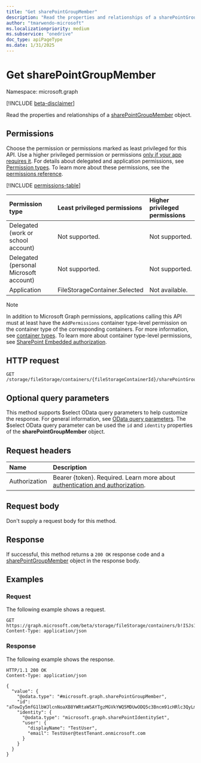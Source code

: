 ```yaml
---
title: "Get sharePointGroupMember"
description: "Read the properties and relationships of a sharePointGroupMember object."
author: "tmarwendo-microsoft"
ms.localizationpriority: medium
ms.subservice: "onedrive"
doc_type: apiPageType
ms.date: 1/31/2025
---
```


# Get sharePointGroupMember

Namespace: microsoft.graph

[!INCLUDE [beta-disclaimer](../../includes/beta-disclaimer.md)]

Read the properties and relationships of a [sharePointGroupMember](../resources/sharepointgroup.md) object.

## Permissions

Choose the permission or permissions marked as least privileged for this API. Use a higher privileged permission or permissions [only if your app requires it](/graph/permissions-overview#best-practices-for-using-microsoft-graph-permissions). For details about delegated and application permissions, see [Permission types](/graph/permissions-overview#permission-types). To learn more about these permissions, see the [permissions reference](/graph/permissions-reference).

<!-- {
  "blockType": "ignored",
  "name": "sharepointgroupmember-get-permissions"
}
-->
[!INCLUDE [permissions-table](../includes/permissions/sharepointgroupmember-get-permissions.md)]

| Permission type                        | Least privileged permissions  | Higher privileged permissions |
| :------------------------------------- | :---------------------------- | :---------------------------- |
| Delegated (work or school account)     | Not supported.                | Not supported.                |
| Delegated (personal Microsoft account) | Not supported.                | Not supported.                |
| Application                            | FileStorageContainer.Selected | Not available.                |

> [!Note]
> In addition to Microsoft Graph permissions, applications calling this API must at least have the `AddPermissions` container type-level permission on the container type of the corresponding containers. For more information, see [container types](/sharepoint/dev/embedded/concepts/app-concepts/containertypes). To learn more about container type-level permissions, see [SharePoint Embedded authorization](/sharepoint/dev/embedded/concepts/app-concepts/auth#Authorization).

## HTTP request

<!-- {
  "blockType": "ignored"
}
-->
``` http
GET /storage/fileStorage/containers/{fileStorageContainerId}/sharePointGroups/{sharePointGroupId}/members/{sharePointGroupMemberId}
```

## Optional query parameters

This method supports $select OData query parameters to help customize the response. For general information, see [OData query parameters](/graph/query-parameters). The $select OData query parameter can be used the `id` and `identity` properties of the **sharePointGroupMember** object.

## Request headers

|Name|Description|
|:---|:---|
|Authorization|Bearer {token}. Required. Learn more about [authentication and authorization](/graph/auth/auth-concepts).|

## Request body

Don't supply a request body for this method.

## Response

If successful, this method returns a `200 OK` response code and a [sharePointGroupMember](../resources/sharepointgroupmember.md) object in the response body.

## Examples

### Request

The following example shows a request.

``` http
GET https://graph.microsoft.com/beta/storage/fileStorage/containers/b!ISJs1WRro0y0EWgkUYcktDa0mE8zSlFEqFzqRn70Zwp1CEtDEBZgQICPkRbil_5Z/sharePointGroups/10/members/aTowIy5mfG1lbWJlcnNoaXB8YWRtaW5AYTgzMGVkYWQ5MDUwODQ5c3Bncm91cHRlc3QyLm9ubWljcm9zb2Z0LmNvbQ
Content-Type: application/json

```

### Response

The following example shows the response.

``` http
HTTP/1.1 200 OK
Content-Type: application/json

{
  "value": {
    "@odata.type": "#microsoft.graph.sharePointGroupMember",
    "id": "aTowIy5mfG1lbWJlcnNoaXB8YWRtaW5AYTgzMGVkYWQ5MDUwODQ5c3Bncm91cHRlc3QyLm9ubWljcm9zb2Z0LmNvbQ7",
    "identity": {
      "@odata.type": "microsoft.graph.sharePointIdentitySet",
      "user": {
        "displayName": "TestUser",
        "email": TestUser@testTenant.onmicrosoft.com
      }
    }
  }
}
```